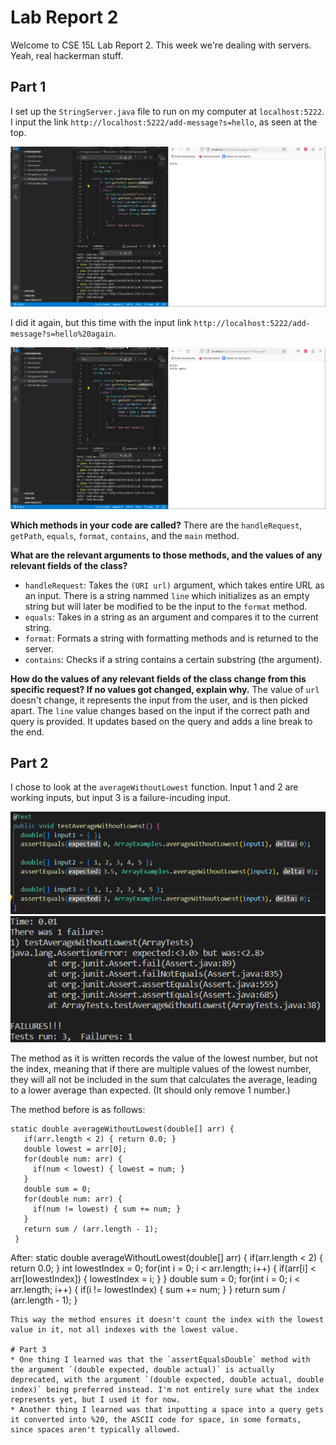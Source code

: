 # Lab Report 2
Welcome to CSE 15L Lab Report 2. This week we're dealing with servers. Yeah, real hackerman stuff. 

## Part 1
I set up the `StringServer.java` file to run on my computer at `localhost:5222`. I input the link `http://localhost:5222/add-message?s=hello`, as seen at the top.

![Image](Lab2sc1.PNG)

I did it again, but this time with the input link `http://localhost:5222/add-message?s=hello%20again`.

![Image](Lab2sc2.PNG)

**Which methods in your code are called?**
There are the `handleRequest`, `getPath`, `equals`, `format`, `contains`, and the `main` method. 

**What are the relevant arguments to those methods, and the values of any relevant fields of the class?**
* `handleRequest`: Takes the `(URI url)` argument, which takes entire URL as an input. There is a string nammed `line` which initializes as an empty string but will later be modified to be the input to the `format` method. 
* `equals`: Takes in a string as an argument and compares it to the current string.
* `format`: Formats a string with formatting methods and is returned to the server.
* `contains`: Checks if a string contains a certain substring (the argument).

**How do the values of any relevant fields of the class change from this specific request? If no values got changed, explain why.**
The value of `url` doesn't change, it represents the input from the user, and is then picked apart.
The `line` value changes based on the input if the correct path and query is provided. It updates based on the query and adds a line break to the end. 

## Part 2
I chose to look at the `averageWithoutLowest` function. 
Input 1 and 2 are working inputs, but input 3 is a failure-incuding input.

![Image](Lab2sc3.PNG)
![Image](Lab2sc4.PNG)

The method as it is written records the value of the lowest number, but not the index, meaning that if there are multiple values of the lowest number, they will all not be included in the sum that calculates the average, leading to a lower average than expected. (It should only remove 1 number.)

The method before is as follows: 
 ```
 static double averageWithoutLowest(double[] arr) {
    if(arr.length < 2) { return 0.0; }
    double lowest = arr[0];
    for(double num: arr) {
      if(num < lowest) { lowest = num; }
    }
    double sum = 0;
    for(double num: arr) {
      if(num != lowest) { sum += num; }
    }
    return sum / (arr.length - 1);
  }
 ```
 After: 
   static double averageWithoutLowest(double[] arr) {
    if(arr.length < 2) { return 0.0; }
    int lowestIndex = 0;
    for(int i = 0; i < arr.length; i++) {
      if(arr[i] < arr[lowestIndex]) { lowestIndex = i; }
    }
    double sum = 0;
    for(int i = 0; i < arr.length; i++) {
      if(i != lowestIndex) { sum += num; }
    }
    return sum / (arr.length - 1);
  }
```
This way the method ensures it doesn't count the index with the lowest value in it, not all indexes with the lowest value. 

# Part 3
* One thing I learned was that the `assertEqualsDouble` method with the argument `(double expected, double actual)` is actually deprecated, with the argument `(double expected, double actual, double index)` being preferred instead. I'm not entirely sure what the index represents yet, but I used it for now. 
* Another thing I learned was that inputting a space into a query gets it converted into %20, the ASCII code for space, in some formats, since spaces aren't typically allowed. 
